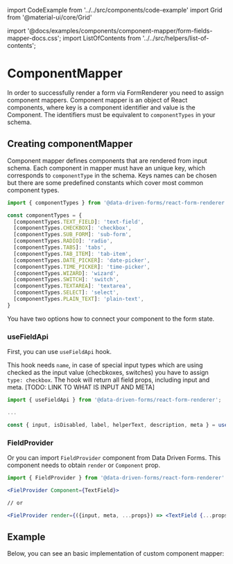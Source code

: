 import CodeExample from '../../src/components/code-example'
import Grid from '@material-ui/core/Grid'

import '@docs/examples/components/component-mapper/form-fields-mapper-docs.css';
import ListOfContents from '../../src/helpers/list-of-contents';

<Grid container item>
<Grid item xs={12} md={10}>

# ComponentMapper

In order to successfully render a form via FormRenderer you need to assign component mappers. Component mapper is an object of React components,
where key is a component identifier and value is the Component. The identifiers must be equivalent to `componentTypes` in your schema.

## Creating componentMapper

Component mapper defines components that are rendered from input schema. Each component in mapper must have an unique key,
which corresponds to `componentType` in the schema. Keys names can be chosen but there are some predefined constants
which cover most common component types.

```jsx
import { componentTypes } from '@data-driven-forms/react-form-renderer';

const componentTypes = {
  [componentTypes.TEXT_FIELD]: 'text-field',
  [componentTypes.CHECKBOX]: 'checkbox',
  [componentTypes.SUB_FORM]: 'sub-form',
  [componentTypes.RADIO]: 'radio',
  [componentTypes.TABS]: 'tabs',
  [componentTypes.TAB_ITEM]: 'tab-item',
  [componentTypes.DATE_PICKER]: 'date-picker',
  [componentTypes.TIME_PICKER]: 'time-picker',
  [componentTypes.WIZARD]: 'wizard',
  [componentTypes.SWITCH]: 'switch',
  [componentTypes.TEXTAREA]: 'textarea',
  [componentTypes.SELECT]: 'select',
  [componentTypes.PLAIN_TEXT]: 'plain-text',
}
```

You have two options how to connect your component to the form state.

### useFieldApi

First, you can use `useFieldApi` hook.

This hook needs `name`, in case of special input types which are using checked as the input value (checbkoxes, switches) you have to assign `type: checkbox`. The hook will return all field props, including input and meta. [TODO: LINK TO WHAT IS INPUT AND META]

```jsx
import { useFieldApi } from '@data-driven-forms/react-form-renderer';

...

const { input, isDisabled, label, helperText, description, meta } = useFieldApi(props);
```

### FieldProvider

Or you can import `FieldProvider` component from Data Driven Forms. This component needs to obtain `render` or `Component` prop.


```jsx
import { FieldProvider } from '@data-driven-forms/react-form-renderer'

<FielProvider Component={TextField}>

// or

<FielProvider render={({input, meta, ...props}) => <TextField {...props} input={input} meta={meta}>}>
```

## Example

Below, you can see an basic implementation of custom component mapper:
<br />


<CodeExample 
  source="components/component-mapper/form-fields-mapper"
  mode="preview"
  additionalSources="components/component-mapper/form-fields-mapper-docs.css"
/>

</Grid>
<Grid item xs={false} md={2}>
  <ListOfContents file="renderer/component-mapping" />
</Grid>
</Grid>

